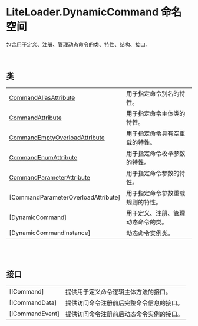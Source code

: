 # LiteLoader.DynamicCommand 命名空间

包含用于定义、注册、管理动态命令的类、特性、结构、接口。

<br>

## 类

|||
|-|-|
|[CommandAliasAttribute](Class/CommandAliasAttribute/CommandAliasAttribute)|用于指定命令别名的特性。|
|[CommandAttribute](Class/CommandAttribute/CommandAttribute)|用于指定命令主体类的特性。|
|[CommandEmptyOverloadAttribute](Class/CommandEmptyOverloadAttribute/CommandEmptyOverloadAttribute)|用于指定命令具有空重载的特性。|
|[CommandEnumAttribute](Class/CommandEnumAttribute/CommandEnumAttribute)|用于指定命令枚举参数的特性。|
|[CommandParameterAttribute](Class/CommandParameterAttribute/CommandParameterAttribute)|用于指定命令参数的特性。|
|[CommandParameterOverloadAttribute]|用于指定命令参数重载规则的特性。|
|[DynamicCommand]|用于定义、注册、管理动态命令的类。|
|[DynamicCommandInstance]|动态命令实例类。|

<br>

<br>

## 接口

|||
|-|-|
|[ICommand]|提供用于定义命令逻辑主体方法的接口。|
|[ICommandData]|提供访问命令注册前后完整命令信息的接口。|
|[ICommandEvent]|提供访问命令注册前后动态命令实例的接口。|



